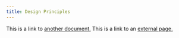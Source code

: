 ```yaml
---
title: Design Principles
---
```


This is a link to [another document.](./getting-started/installation.md) This is a link to an [external page.](http://www.example.com)
